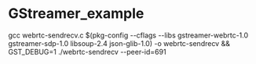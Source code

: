 # GStreamer_example

gcc webrtc-sendrecv.c $(pkg-config --cflags --libs gstreamer-webrtc-1.0 gstreamer-sdp-1.0 libsoup-2.4 json-glib-1.0) -o webrtc-sendrecv && GST_DEBUG=1 ./webrtc-sendrecv --peer-id=691